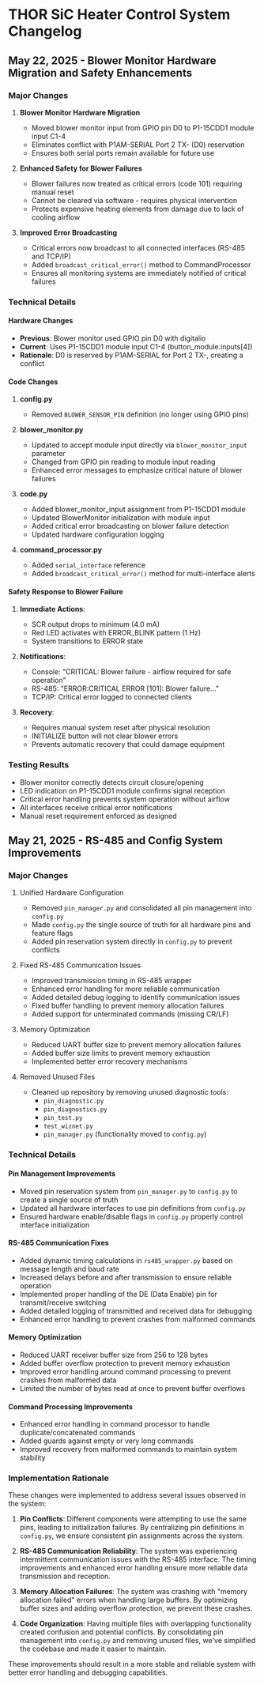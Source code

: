 # THOR SiC Heater Control System Changelog

## May 22, 2025 - Blower Monitor Hardware Migration and Safety Enhancements

### Major Changes

1. **Blower Monitor Hardware Migration**
   - Moved blower monitor input from GPIO pin D0 to P1-15CDD1 module input C1-4
   - Eliminates conflict with P1AM-SERIAL Port 2 TX- (D0) reservation
   - Ensures both serial ports remain available for future use

2. **Enhanced Safety for Blower Failures**
   - Blower failures now treated as critical errors (code 101) requiring manual reset
   - Cannot be cleared via software - requires physical intervention
   - Protects expensive heating elements from damage due to lack of cooling airflow

3. **Improved Error Broadcasting**
   - Critical errors now broadcast to all connected interfaces (RS-485 and TCP/IP)
   - Added `broadcast_critical_error()` method to CommandProcessor
   - Ensures all monitoring systems are immediately notified of critical failures

### Technical Details

#### Hardware Changes
- **Previous**: Blower monitor used GPIO pin D0 with digitalio
- **Current**: Uses P1-15CDD1 module input C1-4 (button_module.inputs[4])
- **Rationale**: D0 is reserved by P1AM-SERIAL for Port 2 TX-, creating a conflict

#### Code Changes
1. **config.py**
   - Removed `BLOWER_SENSOR_PIN` definition (no longer using GPIO pins)

2. **blower_monitor.py**
   - Updated to accept module input directly via `blower_monitor_input` parameter
   - Changed from GPIO pin reading to module input reading
   - Enhanced error messages to emphasize critical nature of blower failures

3. **code.py**
   - Added blower_monitor_input assignment from P1-15CDD1 module
   - Updated BlowerMonitor initialization with module input
   - Added critical error broadcasting on blower failure detection
   - Updated hardware configuration logging

4. **command_processor.py**
   - Added `serial_interface` reference
   - Added `broadcast_critical_error()` method for multi-interface alerts

#### Safety Response to Blower Failure
1. **Immediate Actions**:
   - SCR output drops to minimum (4.0 mA)
   - Red LED activates with ERROR_BLINK pattern (1 Hz)
   - System transitions to ERROR state

2. **Notifications**:
   - Console: "CRITICAL: Blower failure - airflow required for safe operation"
   - RS-485: "ERROR:CRITICAL ERROR [101]: Blower failure..."
   - TCP/IP: Critical error logged to connected clients

3. **Recovery**:
   - Requires manual system reset after physical resolution
   - INITIALIZE button will not clear blower errors
   - Prevents automatic recovery that could damage equipment

### Testing Results
- Blower monitor correctly detects circuit closure/opening
- LED indication on P1-15CDD1 module confirms signal reception
- Critical error handling prevents system operation without airflow
- All interfaces receive critical error notifications
- Manual reset requirement enforced as designed

## May 21, 2025 - RS-485 and Config System Improvements

### Major Changes

1. Unified Hardware Configuration
   - Removed `pin_manager.py` and consolidated all pin management into `config.py`
   - Made `config.py` the single source of truth for all hardware pins and feature flags
   - Added pin reservation system directly in `config.py` to prevent conflicts

2. Fixed RS-485 Communication Issues
   - Improved transmission timing in RS-485 wrapper
   - Enhanced error handling for more reliable communication
   - Added detailed debug logging to identify communication issues
   - Fixed buffer handling to prevent memory allocation failures
   - Added support for unterminated commands (missing CR/LF)

3. Memory Optimization
   - Reduced UART buffer size to prevent memory allocation failures
   - Added buffer size limits to prevent memory exhaustion
   - Implemented better error recovery mechanisms

4. Removed Unused Files
   - Cleaned up repository by removing unused diagnostic tools:
     - `pin_diagnostic.py`
     - `pin_diagnostics.py`
     - `pin_test.py`
     - `test_wiznet.py`
     - `pin_manager.py` (functionality moved to `config.py`)

### Technical Details

#### Pin Management Improvements
- Moved pin reservation system from `pin_manager.py` to `config.py` to create a single source of truth
- Updated all hardware interfaces to use pin definitions from `config.py`
- Ensured hardware enable/disable flags in `config.py` properly control interface initialization

#### RS-485 Communication Fixes
- Added dynamic timing calculations in `rs485_wrapper.py` based on message length and baud rate
- Increased delays before and after transmission to ensure reliable operation
- Implemented proper handling of the DE (Data Enable) pin for transmit/receive switching
- Added detailed logging of transmitted and received data for debugging
- Enhanced error handling to prevent crashes from malformed commands

#### Memory Optimization
- Reduced UART receiver buffer size from 256 to 128 bytes
- Added buffer overflow protection to prevent memory exhaustion
- Improved error handling around command processing to prevent crashes from malformed data
- Limited the number of bytes read at once to prevent buffer overflows

#### Command Processing Improvements
- Enhanced error handling in command processor to handle duplicate/concatenated commands
- Added guards against empty or very long commands
- Improved recovery from malformed commands to maintain system stability

### Implementation Rationale

These changes were implemented to address several issues observed in the system:

1. **Pin Conflicts**: Different components were attempting to use the same pins, leading to initialization failures. By centralizing pin definitions in `config.py`, we ensure consistent pin assignments across the system.

2. **RS-485 Communication Reliability**: The system was experiencing intermittent communication issues with the RS-485 interface. The timing improvements and enhanced error handling ensure more reliable data transmission and reception.

3. **Memory Allocation Failures**: The system was crashing with "memory allocation failed" errors when handling large buffers. By optimizing buffer sizes and adding overflow protection, we prevent these crashes.

4. **Code Organization**: Having multiple files with overlapping functionality created confusion and potential conflicts. By consolidating pin management into `config.py` and removing unused files, we've simplified the codebase and made it easier to maintain.

These improvements should result in a more stable and reliable system with better error handling and debugging capabilities.